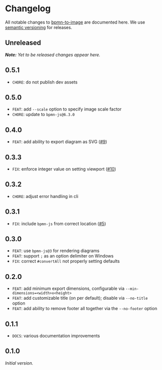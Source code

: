 # Changelog

All notable changes to [bpmn-to-image](https://github.com/bpmn-io/bpmn-to-image) are documented here. We use [semantic versioning](http://semver.org/) for releases.

## Unreleased

___Note:__ Yet to be released changes appear here._

## 0.5.1

* `CHORE`: do not publish dev assets

## 0.5.0

* `FEAT`: add `--scale` option to specify image scale factor
* `CHORE`: update to `bpmn-js@6.3.0`

## 0.4.0

* `FEAT`: add ability to export diagram as SVG ([#9](https://github.com/bpmn-io/bpmn-to-image/pull/9))

## 0.3.3

* `FIX`: enforce integer value on setting viewport ([#10](https://github.com/bpmn-io/bpmn-to-image/issues/10))

## 0.3.2

* `CHORE`: adjust error handling in cli

## 0.3.1

* `FIX`: include `bpmn-js` from correct location ([#5](https://github.com/bpmn-io/bpmn-to-image/issues/5))

## 0.3.0

* `FEAT`: use `bpmn-js@3` for rendering diagrams
* `FEAT`: support `;` as an option delimiter on Windows
* `FIX`: correct `#convertAll` not properly setting defaults

## 0.2.0

* `FEAT`: add minimum export dimensions, configurable via `--min-dimensions=<width>x<height>`
* `FEAT`: add customizable title (on per default); disable via `--no-title` option
* `FEAT`: add ability to remove footer all together via the `--no-footer` option

## 0.1.1

* `DOCS`: various documentation improvements

## 0.1.0

_Initial version._
